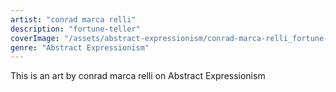 ```yaml
---
artist: "conrad marca relli"
description: "fortune-teller"
coverImage: "/assets/abstract-expressionism/conrad-marca-relli_fortune-teller.jpg"
genre: "Abstract Expressionism"
---
```

This is an art by conrad marca relli on Abstract Expressionism

